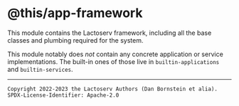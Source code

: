 @this/app-framework
===================

This module contains the Lactoserv framework, including all the base classes
and plumbing required for the system.

This module notably does _not_ contain any concrete application or service
implementations. The built-in ones of those live in `builtin-applications` and
`builtin-services`.

- - - - - - - - - -
```
Copyright 2022-2023 the Lactoserv Authors (Dan Bornstein et alia).
SPDX-License-Identifier: Apache-2.0
```
